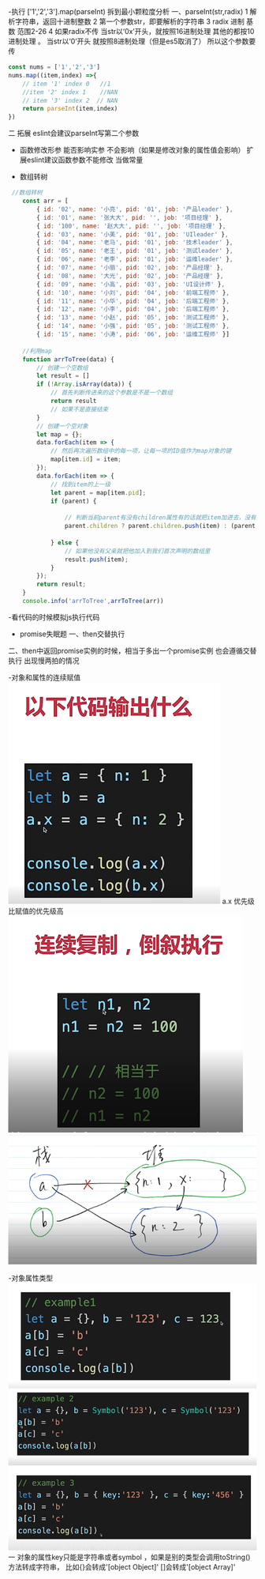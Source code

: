 -执行 ['1','2','3'].map(parseInt)   拆到最小颗粒度分析
一、parseInt(str,radix)
1 解析字符串，返回十进制整数 2 第一个参数str，即要解析的字符串  3 radix 进制 基数 范围2-26 
4 如果radix不传  当str以‘0x’开头，就按照16进制处理 其他的都按10进制处理 。
    当str以‘0’开头 就按照8进制处理（但是es5取消了） 所以这个参数要传
```javascript
const nums = ['1','2','3']
nums.map((item,index) =>{
    // item '1' index 0   //1
    //item '2' index 1    //NAN
    // item '3' index 2  // NAN
    return parseInt(item,index)
})
```
二 拓展 eslint会建议parseInt写第二个参数

- 函数修改形参 能否影响实参
不会影响（如果是修改对象的属性值会影响）
  扩展eslint建议函数参数不能修改 当做常量
  
- 数组转树
```javascript
 //数组转树
    const arr = [
        { id: '02', name: '小亮', pid: '01', job: '产品leader' },
        { id: '01', name: '张大大', pid: '', job: '项目经理' },
        { id: '100', name: '赵大大', pid: '', job: '项目经理' },
        { id: '03', name: '小美', pid: '01', job: 'UIleader' },
        { id: '04', name: '老马', pid: '01', job: '技术leader' },
        { id: '05', name: '老王', pid: '01', job: '测试leader' },
        { id: '06', name: '老李', pid: '01', job: '运维leader' },
        { id: '07', name: '小丽', pid: '02', job: '产品经理' },
        { id: '08', name: '大光', pid: '02', job: '产品经理' },
        { id: '09', name: '小高', pid: '03', job: 'UI设计师' },
        { id: '10', name: '小刘', pid: '04', job: '前端工程师' },
        { id: '11', name: '小华', pid: '04', job: '后端工程师' },
        { id: '12', name: '小李', pid: '04', job: '后端工程师' },
        { id: '13', name: '小赵', pid: '05', job: '测试工程师' },
        { id: '14', name: '小强', pid: '05', job: '测试工程师' },
        { id: '15', name: '小涛', pid: '06', job: '运维工程师' }]

    //利用map
    function arrToTree(data) {
        // 创建一个空数组
        let result = []
        if (!Array.isArray(data)) {
            // 首先判断传进来的这个参数是不是一个数组
            return result
            // 如果不是直接结束
        }
        // 创建一个空对象
        let map = {};
        data.forEach(item => {
            // 然后再次遍历数组中的每一项，让每一项的ID值作为map对象的键
            map[item.id] = item;
        });
        data.forEach(item => {
            // 找到item的上一级
            let parent = map[item.pid];
            if (parent) {

                // 判断当前parent有没有children属性有的话就把item加进去，没有就先初始化再加进去
                parent.children ? parent.children.push(item) : (parent.children = []).push(item)

            } else {
                // 如果他没有父亲就把他加入到我们首次声明的数组里
                result.push(item);
            }
        });
        return result;
    }
    console.info('arrToTree',arrToTree(arr))
``` 

-看代码的时候模拟js执行代码

- promise失眠题
一、then交替执行
  
二、then中返回promise实例的时候，相当于多出一个promise实例 也会遵循交替执行
    出现慢两拍的情况

-对象和属性的连续赋值 ![](.读代码_images/cdadc7e4.png)
a.x 优先级比赋值的优先级高
![连续赋值倒叙执行](.读代码_images/ec586855.png)
![](.读代码_images/faeac660.png)

-对象属性类型 
![题1](.读代码_images/f7263a45.png)
![题2](.读代码_images/31dfa022.png)
![题3](.读代码_images/59262a48.png)
一 对象的属性key只能是字符串或者symbol ，如果是别的类型会调用toString()方法转成字符串，
比如{}会转成'[object Object]' []会转成'[object Array]'


  